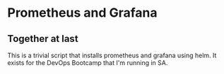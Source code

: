 # Prometheus and Grafana
## Together at last

This is a trivial script that installs prometheus and grafana using helm. It exists for the DevOps Bootcamp that I'm running in SA.

